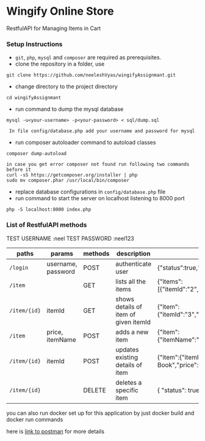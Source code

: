 
# Wingify Online Store

RestfulAPI for Managing Items in Cart

### Setup Instructions

* `git`, `php`, `mysql` and `composer` are required as prerequisites.
* clone the repository in a folder, use
```
git clone https://github.com/neeleshVyas/wingifyAssignmant.git
```
* change directory to the project directory
```
cd wingifyAssignmant
```
* run command to dump the mysql database
```
mysql -u<your-username> -p<your-password> < sql/dump.sql

 In file config/database.php add your username and password for mysql
```
* run composer autoloader command to autoload classes
```
composer dump-autoload

in case you get error composer not found run following two commands before it
curl -sS https://getcomposer.org/installer | php
sudo mv composer.phar /usr/local/bin/composer

```
* replace database configurations in `config/database.php` file
* run command to start the server on localhost listening to 8000 port
```
php -S localhost:8000 index.php
```


### List of RestfulAPI methods

TEST USERNAME  :neel
TEST PASSWORD  :neel123


| paths | params | methods | description  | response
|---|---|---|---|---|
| `/login` | username, password | POST | authenticate user | {"status":true,"message":"Already LoggedIn"} |
| `/item`  |  | GET | lists all the items | {"items":[{"itemId":"2","itemName":"Book1","price":"200"}]}
| `/item/{id}` | itemId | GET | shows details of item of given itemId | {"item":{"itemId":"3","itemName":"Book2","price":"3000"}} |
| `/item` | price, itemName | POST | adds a new item | {"item":{"itemName":"Book2","price":"3000","itemId":"3"}} |
| `/item/{id}` | itemId | POST | updates existing details of item |  {"item":{"itemId":"6","itemName":" Updated Book","price":"500"}} |
| `/item/{id}` | | DELETE | deletes a specific item | { "status": true } |

you can also run docker set up for this application by just docker build and docker run commands 

here is [link to postman][] for more details


[link to postman]: https://www.getpostman.com/collections/3a118cb196e1e2cd6f5e
